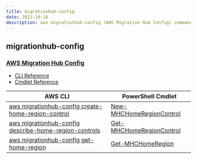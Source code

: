 ```yaml
---
title: migrationhub-config
date: 2023-10-16
description: aws migrationhub-config (AWS Migration Hub Config) command/cmdlet list.
---
```


## migrationhub-config

### [AWS Migration Hub Config](https://aws.amazon.com/migration-hub/)

* [CLI Reference](https://awscli.amazonaws.com/v2/documentation/api/latest/reference/migrationhub-config/index.html)
* [Cmdlet Reference](https://docs.aws.amazon.com/powershell/latest/reference/items/MigrationHubConfig_cmdlets.html)

|AWS CLI|PowerShell Cmdlet|
|----|----|
|[aws migrationhub-config create-home-region-control](https://awscli.amazonaws.com/v2/documentation/api/latest/reference/migrationhub-config/create-home-region-control.html)|[New-MHCHomeRegionControl](https://docs.aws.amazon.com/powershell/latest/reference/items/New-MHCHomeRegionControl.html)|
|[aws migrationhub-config describe-home-region-controls](https://awscli.amazonaws.com/v2/documentation/api/latest/reference/migrationhub-config/describe-home-region-controls.html)|[Get-MHCHomeRegionControl](https://docs.aws.amazon.com/powershell/latest/reference/items/Get-MHCHomeRegionControl.html)|
|[aws migrationhub-config get-home-region](https://awscli.amazonaws.com/v2/documentation/api/latest/reference/migrationhub-config/get-home-region.html)|[Get-MHCHomeRegion](https://docs.aws.amazon.com/powershell/latest/reference/items/Get-MHCHomeRegion.html)|

